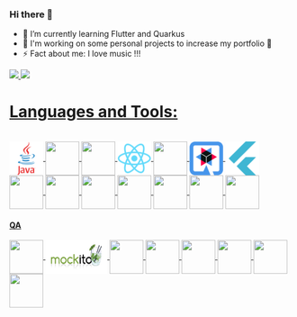 ### Hi there 👋

- 🌱 I’m currently learning Flutter and Quarkus
- 🔭 I'm working on some personal projects to increase my portfolio 🎯
- ⚡ Fact about me: I love music !!!

<div align="left">
  <a href="https://github.com/Felipe678">
  <img height="180em" src="https://github-readme-stats.vercel.app/api?username=Felipe678&show_icons=true&theme=dark&include_all_commits=true&count_private=true"/>
  <img height="180em" src="https://github-readme-stats.vercel.app/api/top-langs/?username=Felipe678&layout=compact&langs_count=7&theme=dark"/>
</div>
    
<h1 align="left">Languages and Tools:</h1>

<div style="display: inline_block"><br>

  <img align="center" height="60" width="60" src="https://raw.githubusercontent.com/devicons/devicon/master/icons/java/java-original-wordmark.svg">
  <img align="center" height="60" width="60" src="https://cdn.jsdelivr.net/gh/devicons/devicon/icons/android/android-plain.svg">
  <img align="center" height="60" width="60" src="https://cdn.jsdelivr.net/gh/devicons/devicon/icons/dart/dart-plain-wordmark.svg">
  <img align="center" height="60" width="60" src="https://raw.githubusercontent.com/devicons/devicon/master/icons/react/react-original.svg">

  
  <img align="center" height="60" width="60" src="https://cdn.jsdelivr.net/gh/devicons/devicon/icons/spring/spring-original-wordmark.svg">
  <img align="center" height="60" width="60" src="https://raw.githubusercontent.com/github/explore/5b3600551e122a3277c2c5368af2ad5725ffa9a1/topics/quarkus/quarkus.png">
  <img align="center" height="60" width="60" src="https://raw.githubusercontent.com/devicons/devicon/master/icons/flutter/flutter-plain.svg">
  <img align="center" height="60" width="60" src="https://cdn.jsdelivr.net/gh/devicons/devicon/icons/redux/redux-original.svg">
        
  <img align="center" height="60" width="60" src="https://cdn.jsdelivr.net/gh/devicons/devicon/icons/sourcetree/sourcetree-original-wordmark.svg">
  <img align="center" height="60" width="60" src="https://www.vectorlogo.zone/logos/getpostman/getpostman-icon.svg">
  <img align="center" height="60" width="60" src="https://cdn.jsdelivr.net/gh/devicons/devicon/icons/git/git-original.svg">


  <img align="center" height="60" width="60" src="https://cdn.jsdelivr.net/gh/devicons/devicon/icons/mongodb/mongodb-original-wordmark.svg">
  <img align="center" height="60" width="60" src="https://cdn.jsdelivr.net/gh/devicons/devicon/icons/postgresql/postgresql-plain-wordmark.svg">
  <img align="center" height="60" width="60" src="https://cdn.jsdelivr.net/gh/devicons/devicon/icons/redis/redis-original-wordmark.svg">

  <h4>QA</h4>
  <img align="center" height="60" width="60" src="https://cdn.jsdelivr.net/gh/devicons/devicon/icons/selenium/selenium-original.svg">
  <img align="center" height="60" width="110" src="https://raw.githubusercontent.com/mockito/mockito/main/src/javadoc/org/mockito/logo.png">
  
  

  <img align="center" height="60" width="60" src="https://cdn.jsdelivr.net/gh/devicons/devicon/icons/docker/docker-original-wordmark.svg">
  <img align="center" height="60" width="60" src="https://cdn.jsdelivr.net/gh/devicons/devicon/icons/kubernetes/kubernetes-plain-wordmark.svg">
  <img align="center" height="60" width="60" src="https://cdn.jsdelivr.net/gh/devicons/devicon/icons/jenkins/jenkins-original.svg">

  <img align="center" height="60" width="60" src="https://cdn.jsdelivr.net/gh/devicons/devicon/icons/vscode/vscode-original.svg">
  <img align="center" height="60" width="60" src="https://cdn.jsdelivr.net/gh/devicons/devicon/icons/jira/jira-original-wordmark.svg">
  <img align="center" height="60" width="60" src="https://cdn.jsdelivr.net/gh/devicons/devicon/icons/confluence/confluence-original-wordmark.svg">
  
  
</div>
